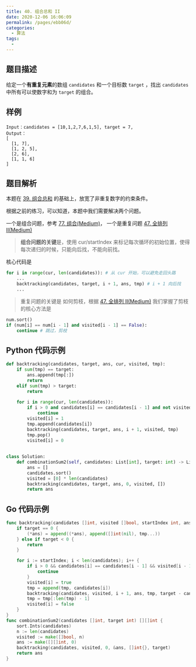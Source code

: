 ```yaml
---
title: 40. 组合总和 II
date: 2020-12-06 16:06:09
permalink: /pages/ebb06d/
categories:
  - 算法
tags:
  - 
---
```


## 题目描述

给定一个**有重复元素**的数组 `candidates` 和一个目标数 `target` ，找出 `candidates` 中所有可以使数字和为 `target` 的组合。

## 样例

```
Input：candidates = [10,1,2,7,6,1,5], target = 7,
Output：
[
  [1, 7],
  [1, 2, 5],
  [2, 6],
  [1, 1, 6]
]
```

## 题目解析

本题在  [39. 组合总和](/pages/e617a4/) 的基础上，放宽了非重复数字的约束条件。

根据之前的练习，可以知道，本题中我们需要解决两个问题。

一个是组合问题，参考 [77. 组合(Medium)](/pages/d99a0a/)， 一个是重复问题  [47. 全排列 II(Medium)](/pages/e3e50f/) 

> **组合问题的关键**是，使用 cur/startIndex 来标记每次循环的初始位置，使得每次递归的时候，只能向后找，不能向前找。

核心代码是

```python
for i in range(cur, len(candidates)): # 从 cur 开始，可以避免走回头路
    ... 
    backtracking(candidates, target, i + 1, ans, tmp) # i + 1 向后找
    ...
```

> 重复问题的关键是 如何剪枝，根据 [47. 全排列 II(Medium)](/pages/e3e50f/) 我们掌握了剪枝的核心方法是

```python
num.sort()
if (num[i] == num[i - 1] and visited[i - 1] == False):
    continue # 跳过，剪枝
```

## Python 代码示例

```python
def backtracking(candidates, target, ans, cur, visited, tmp):
    if sum(tmp) == target:
        ans.append(tmp[:])
        return 
    elif sum(tmp) > target:
        return 
    
    for i in range(cur, len(candidates)):
        if i > 0 and candidates[i] == candidates[i - 1] and not visited[i - 1]: # 重复剪枝
            continue 
        visited[i] = 1
        tmp.append(candidates[i])
        backtracking(candidates, target, ans, i + 1, visited, tmp)
        tmp.pop()
        visited[i] = 0
    
    
class Solution:
    def combinationSum2(self, candidates: List[int], target: int) -> List[List[int]]:
        ans = []
        candidates.sort()
        visited = [0] * len(candidates)
        backtracking(candidates, target, ans, 0, visited, [])
        return ans 
```

## Go 代码示例

```go
func backtracking(candidates []int, visited []bool, startIndex int, ans *[][]int, tmp []int, target int) {
    if target == 0 {
        (*ans) = append((*ans), append([]int(nil), tmp...))
    } else if target < 0 {
        return 
    } 

    for i := startIndex; i < len(candidates); i++ {
        if i > 0 && candidates[i] == candidates[i - 1] && visited[i - 1] == false {
            continue
        }
        visited[i] = true
        tmp = append(tmp, candidates[i]) 
        backtracking(candidates, visited, i + 1, ans, tmp, target - candidates[i])
        tmp = tmp[:len(tmp) - 1]
        visited[i] = false
    }
}
func combinationSum2(candidates []int, target int) [][]int {
    sort.Ints(candidates)
    n := len(candidates)
    visited := make([]bool, n)
    ans := make([][]int, 0)
    backtracking(candidates, visited, 0, &ans, []int{}, target)
    return ans
}
```

